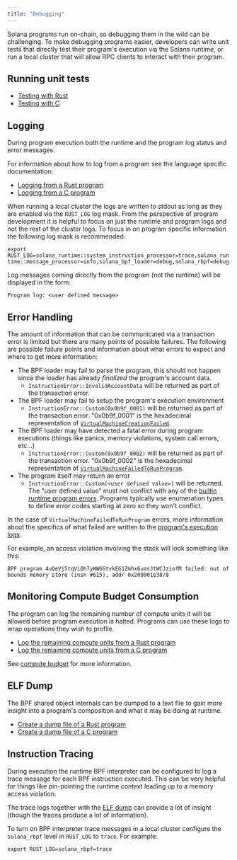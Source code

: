 ```yaml
---
title: "Debugging"
---
```


Solana programs run on-chain, so debugging them in the wild can be challenging. To make debugging programs easier, developers can write unit tests that directly test their program's execution via the Solana runtime, or run a local cluster that will allow RPC clients to interact with their program.

## Running unit tests

- [Testing with Rust](developing-rust.md#how-to-test)
- [Testing with C](developing-c.md#how-to-test)

## Logging

During program execution both the runtime and the program log status and error messages.

For information about how to log from a program see the language specific documentation:

- [Logging from a Rust program](developing-rust.md#logging)
- [Logging from a C program](developing-c.md#logging)

When running a local cluster the logs are written to stdout as long as they are enabled via the `RUST_LOG` log mask. From the perspective of program development it is helpful to focus on just the runtime and program logs and not the rest of the cluster logs. To focus in on program specific information the following log mask is recommended:

`export RUST_LOG=solana_runtime::system_instruction_processor=trace,solana_runtime::message_processor=info,solana_bpf_loader=debug,solana_rbpf=debug`

Log messages coming directly from the program (not the runtime) will be displayed in the form:

`Program log: <user defined message>`

## Error Handling

The amount of information that can be communicated via a transaction error is limited but there are many points of possible failures. The following are possible failure points and information about what errors to expect and where to get more information:

- The BPF loader may fail to parse the program, this should not happen since the loader has already _finalized_ the program's account data.
  - `InstructionError::InvalidAccountData` will be returned as part of the transaction error.
- The BPF loader may fail to setup the program's execution environment
  - `InstructionError::Custom(0x0b9f_0001)` will be returned as part of the transaction error. "0x0b9f_0001" is the hexadecimal representation of [`VirtualMachineCreationFailed`](https://github.com/solana-labs/solana/blob/bc7133d7526a041d1aaee807b80922baa89b6f90/programs/bpf_loader/src/lib.rs#L44).
- The BPF loader may have detected a fatal error during program executions (things like panics, memory violations, system call errors, etc...)
  - `InstructionError::Custom(0x0b9f_0002)` will be returned as part of the transaction error. "0x0b9f_0002" is the hexadecimal representation of [`VirtualMachineFailedToRunProgram`](https://github.com/solana-labs/solana/blob/bc7133d7526a041d1aaee807b80922baa89b6f90/programs/bpf_loader/src/lib.rs#L46).
- The program itself may return an error
  - `InstructionError::Custom(<user defined value>)` will be returned. The "user defined value" must not conflict with any of the [builtin runtime program errors](https://github.com/solana-labs/solana/blob/bc7133d7526a041d1aaee807b80922baa89b6f90/sdk/program/src/program_error.rs#L87). Programs typically use enumeration types to define error codes starting at zero so they won't conflict.

In the case of `VirtualMachineFailedToRunProgram` errors, more information about the specifics of what failed are written to the [program's execution logs](debugging.md#logging).

For example, an access violation involving the stack will look something like this:

`BPF program 4uQeVj5tqViQh7yWWGStvkEG1Zmhx6uasJtWCJziofM failed: out of bounds memory store (insn #615), addr 0x200001e38/8`

## Monitoring Compute Budget Consumption

The program can log the remaining number of compute units it will be allowed before program execution is halted. Programs can use these logs to wrap operations they wish to profile.

- [Log the remaining compute units from a Rust program](developing-rust.md#compute-budget)
- [Log the remaining compute units from a C program](developing-c.md#compute-budget)

See [compute budget](developing/programming-model/runtime.md#compute-budget) for more information.

## ELF Dump

The BPF shared object internals can be dumped to a text file to gain more insight into a program's composition and what it may be doing at runtime.

- [Create a dump file of a Rust program](developing-rust.md#elf-dump)
- [Create a dump file of a C program](developing-c.md#elf-dump)

## Instruction Tracing

During execution the runtime BPF interpreter can be configured to log a trace message for each BPF instruction executed. This can be very helpful for things like pin-pointing the runtime context leading up to a memory access violation.

The trace logs together with the [ELF dump](#elf-dump) can provide a lot of insight (though the traces produce a lot of information).

To turn on BPF interpreter trace messages in a local cluster configure the `solana_rbpf` level in `RUST_LOG` to `trace`. For example:

`export RUST_LOG=solana_rbpf=trace`
